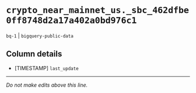 # `crypto_near_mainnet_us._sbc_462dfbe0ff8748d2a17a402a0bd976c1`
`bq-1` | `bigquery-public-data`

## Column details
* [TIMESTAMP] `last_update`

-------------------------------------------------------------------------------
*Do not make edits above this line.*
